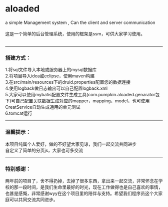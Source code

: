 # aloaded
a simple Management system , Can the client and server communication   </br></br>
这是一个简单的后台管理系统，使用的框架是ssm，可供大家学习使用。</br></br>    
***
### 搭建方式：   
1.将sql文件导入本地或服务器上的mysql数据库   </br>
2.将项目导入idea或eclipse，使用maven构建   </br>
3.在src/main/resources下的druid.properties配置您的数据连接   </br>
4.使用logback做日志输出可以自己配置logback.xml   </br>
5.大家可以使用mybatis配置文件生成工具(com.pumpkin.aloaded.genarator包下)可自己配置关联数据生成对应的mapper，mapping，model，也可使用CreatService自动生成通用的单元测试    </br>
6.tomcat运行   </br>

***
### 温馨提示：    
本项目纯属个人爱好，做的不好望大家见谅，我们一起交流共同进步    </br>
自定义了简单的分页js，大家也可多交流   
   
     
***
### 特别感谢：     
两年前的项目了，舍不得扔掉，去掉了很多东西，拿出来一起交流，非常怀念在学校的那一段时间，是我们生命里最好的时光，现在工作做得也是自己喜欢的事情，也甚是感慨，非常感谢wyy在这个项目里的陪伴与支持。希望我们程序员这个大家庭可以共同交流共同进步。
